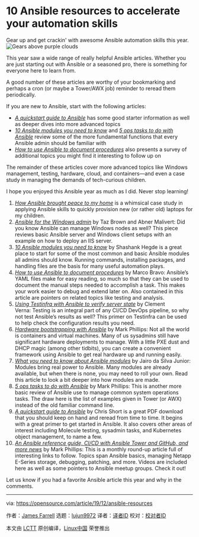 [#]: collector: (lujun9972)
[#]: translator: ( )
[#]: reviewer: ( )
[#]: publisher: ( )
[#]: url: ( )
[#]: subject: (10 Ansible resources to accelerate your automation skills)
[#]: via: (https://opensource.com/article/19/12/ansible-resources)
[#]: author: (James Farrell https://opensource.com/users/jamesf)

10 Ansible resources to accelerate your automation skills
======
Gear up and get crackin' with awesome Ansible automation skills this
year.
![Gears above purple clouds][1]

This year saw a wide range of really helpful Ansible articles. Whether you are just starting out with Ansible or a seasoned pro, there is something for everyone here to learn from.

A good number of these articles are worthy of your bookmarking and perhaps a cron (or maybe a Tower/AWX job) reminder to reread them periodically.

If you are new to Ansible, start with the following articles:

  * [_A quickstart guide to Ansible_][2] has some good starter information as well as deeper dives into more advanced topics
  * [_10 Ansible modules you need to know_][3] and [_5 ops tasks to do with Ansible_][4] review some of the more fundamental functions that every Ansible admin should be familiar with
  * [_How to use Ansible to document procedures_][5] also presents a survey of additional topics you might find it interesting to follow up on



The remainder of these articles cover more advanced topics like Windows management, testing, hardware, cloud, and containers—and even a case study in managing the demands of tech-curious children.

I hope you enjoyed this Ansible year as much as I did. Never stop learning!

  1. _[How Ansible brought peace to my home][6]_ is a whimsical case study in applying Ansible skills to quickly provision new (or rather old) laptops for my children.
  2. _[Ansible for the Windows admin][7]_ by Taz Brown and Abner Malivert: Did you know Ansible can manage Windows nodes as well? This piece reviews basic Ansible server and Windows client setups with an example on how to deploy an IIS server.
  3. _[10 Ansible modules you need to know][3]_ by Shashank Hegde is a great place to start for some of the most common and basic Ansible modules all admins should know. Running commands, installing packages, and handling files are the basis for many useful automation plays.
  4. _[How to use Ansible to document procedures][5]_ by Marco Bravo: Ansible’s YAML files make for easy reading, so much so that they can be used to document the manual steps needed to accomplish a task. This makes your work easier to debug and extend later on. Also contained in this article are pointers on related topics like testing and analysis.
  5. _[Using Testinfra with Ansible to verify server state][8]_ by Clement Verna: Testing is an integral part of any CI/CD DevOps pipeline, so why not test Ansible’s results as well? This primer on Testinfra can be used to help check the configuration results you need.
  6. _[Hardware bootstrapping with Ansible][9]_ by Mark Phillips: Not all the world is containers and virtual machines. Many of us sysadmins still have significant hardware deployments to manage. With a little PXE dust and DHCP magic (among other tidbits), you can create a convenient framework using Ansible to get real hardware up and running easily.
  7. _[What you need to know about Ansible modules][10]_ by Jairo da Silva Junior: Modules bring real power to Ansible. Many modules are already available, but when there is none, you may need to roll your own. Read this article to look a bit deeper into how modules are made.
  8. _[5 ops tasks to do with Ansible][4]_ by Mark Phillips: This is another more basic review of Ansible use to manage common system operations tasks. The draw here is the list of examples given in Tower (or AWX) instead of the old familiar command line.
  9. _[A quickstart guide to Ansible][2]_ by Chris Short is a great PDF download that you should keep on hand and reread from time to time. It begins with a great primer to get started in Ansible. It also covers other areas of interest including Molecule testing, sysadmin tasks, and Kubernetes object management, to name a few.
  10. _[An Ansible reference guide, CI/CD with Ansible Tower and GitHub, and more news][11]_ by Mark Phillips: This is a monthly round-up article full of interesting links to follow. Topics span Ansible basics, managing Netapp E-Series storage, debugging, patching, and more. Videos are included here as well as some pointers to Ansible meetup groups. Check it out!



Let us know if you had a favorite Ansible article this year and why in the comments.

--------------------------------------------------------------------------------

via: https://opensource.com/article/19/12/ansible-resources

作者：[James Farrell][a]
选题：[lujun9972][b]
译者：[译者ID](https://github.com/译者ID)
校对：[校对者ID](https://github.com/校对者ID)

本文由 [LCTT](https://github.com/LCTT/TranslateProject) 原创编译，[Linux中国](https://linux.cn/) 荣誉推出

[a]: https://opensource.com/users/jamesf
[b]: https://github.com/lujun9972
[1]: https://opensource.com/sites/default/files/styles/image-full-size/public/lead-images/chaos_engineer_monster_scary_devops_gear_kubernetes.png?itok=GPYLvfVh (Gears above purple clouds)
[2]: https://opensource.com/article/19/2/quickstart-guide-ansible
[3]: https://opensource.com/article/19/9/must-know-ansible-modules
[4]: https://opensource.com/article/19/8/ops-tasks-ansible
[5]: https://opensource.com/article/19/4/ansible-procedures
[6]: https://opensource.com/article/19/9/ansible-documentation-kids-laptops
[7]: https://opensource.com/article/19/2/ansible-windows-admin
[8]: https://opensource.com/article/19/5/using-testinfra-ansible-verify-server-state
[9]: https://opensource.com/article/19/5/hardware-bootstrapping-ansible
[10]: https://opensource.com/article/19/3/developing-ansible-modules
[11]: https://opensource.com/article/19/7/ansible-news-edition-one
